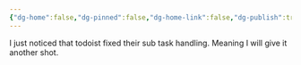 ```yaml
---
{"dg-home":false,"dg-pinned":false,"dg-home-link":false,"dg-publish":true,"tags":["dgblip"],"disabled rules":["yaml-title","yaml-title-alias","file-name-heading"],"title":"philipp on mastodon @ 2023-03-17","created-date":"2023-03-17T15:17:33","id":110039286010283040,"updated-date":"2025-05-02T08:50:43","dg-path":"blips/110039286010283033.md","permalink":"/blips/110039286010283033/","dgPassFrontmatter":true}
---
```



I just noticed that todoist fixed their sub task handling. Meaning I will give it another shot.



